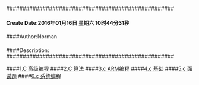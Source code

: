 ###################################################
#### Create Date:2016年01月16日 星期六 10时44分31秒
####
####Author:Norman
####
####Description: 
###################################################

####[1.C 高级编程](./c_advanced)
####[2.C 算法](./c_algorithm)
####[3.c ARM编程](./c_arm)
####[4.c 基础](./c_base)
####[5.c 面试题](./c_job)
####[6.c 系统编程](./c_system)
